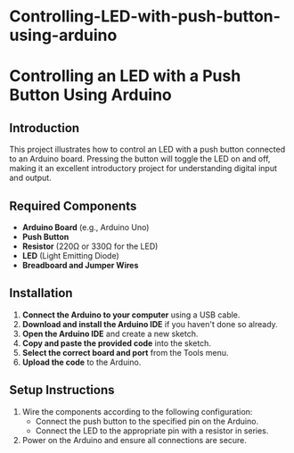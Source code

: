 # Controlling-LED-with-push-button-using-arduino
# Controlling an LED with a Push Button Using Arduino

## Introduction
This project illustrates how to control an LED with a push button connected to an Arduino board. Pressing the button will toggle the LED on and off, making it an excellent introductory project for understanding digital input and output.

## Required Components
- **Arduino Board** (e.g., Arduino Uno)
- **Push Button**
- **Resistor** (220Ω or 330Ω for the LED)
- **LED** (Light Emitting Diode)
- **Breadboard and Jumper Wires**

## Installation
1. **Connect the Arduino to your computer** using a USB cable.
2. **Download and install the Arduino IDE** if you haven't done so already.
3. **Open the Arduino IDE** and create a new sketch.
4. **Copy and paste the provided code** into the sketch.
5. **Select the correct board and port** from the Tools menu.
6. **Upload the code** to the Arduino.

## Setup Instructions
1. Wire the components according to the following configuration:
   - Connect the push button to the specified pin on the Arduino.
   - Connect the LED to the appropriate pin with a resistor in series.
2. Power on the Arduino and ensure all connections are secure. 

